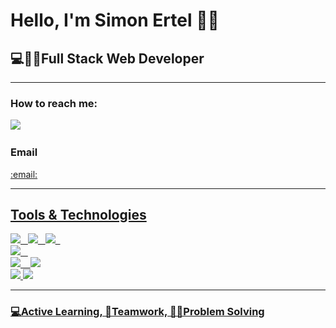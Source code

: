 
<h1>Hello, I'm Simon Ertel 🙋‍♂️</h1>
<h2>💻👨‍💻Full Stack Web Developer</h2>
<hr>

<h3>How to reach me:</h3>

<a href="https://www.linkedin.com/in/simon-ertel/"><img src="https://img.shields.io/badge/linkedin-%230077B5.svg?&style=for-the-badge&logo=linkedin&logoColor=white" /></a>&nbsp;&nbsp;&nbsp;&nbsp;
<h3>Email</h3><a href="mailto:simonertel@gmx.de">:email:
<hr>

<h2>Tools & Technologies</h2>
<p>
   <img src="https://img.shields.io/badge/javascript%20-%23F7DF1E.svg?&style=for-the-badge&logo=javascript&logoColor=white" />&nbsp;&nbsp;
   <img src="https://img.shields.io/badge/html5%20-%23e34f26.svg?&style=for-the-badge&logo=html5&logoColor=white" />&nbsp;&nbsp;
   <img src="https://img.shields.io/badge/css3%20-%231572B6.svg?&style=for-the-badge&logo=css3&logoColor=white" />&nbsp;&nbsp;
   <br>
   <img src="https://img.shields.io/badge/react%20-%2361DAFB.svg?&style=for-the-badge&logo=react&logoColor=white" />&nbsp;&nbsp;&nbsp;
   <br>
   <img src="https://img.shields.io/badge/node.js%20-%23339933.svg?&style=for-the-badge&logo=node.js&logoColor=white" />&nbsp;&nbsp;&nbsp;
   <img src="https://img.shields.io/badge/-MongoDB-black?style=flat-square&logo=mongodb&link=https://github.com/imickovski">
   <br>
   <img src="https://img.shields.io/badge/-Git-black?style=flat-square&logo=git&link=https://github.com/imickovski">
   <img src="https://img.shields.io/badge/-GitHub-181717?style=flat-square&logo=github&link=https://github.com/imickovski">
</p> 

<hr>

<h3>💻Active Learning, 🤝Teamwork, 👨‍💻Problem Solving</h3> 

 
